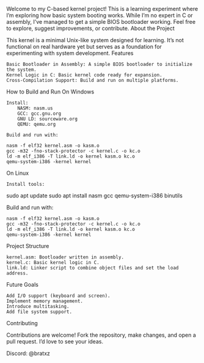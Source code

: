 
Welcome to my C-based kernel project! This is a learning experiment where I’m exploring how basic system booting works. While I’m no expert in C or assembly, I’ve managed to get a simple BIOS bootloader working. Feel free to explore, suggest improvements, or contribute.
About the Project

This kernel is a minimal Unix-like system designed for learning. It’s not functional on real hardware yet but serves as a foundation for experimenting with system development.
Features

    Basic Bootloader in Assembly: A simple BIOS bootloader to initialize the system.
    Kernel Logic in C: Basic kernel code ready for expansion.
    Cross-Compilation Support: Build and run on multiple platforms.

How to Build and Run
On Windows

    Install:
        NASM: nasm.us
        GCC: gcc.gnu.org
        GNU LD: sourceware.org
        QEMU: qemu.org

    Build and run with:

    nasm -f elf32 kernel.asm -o kasm.o
    gcc -m32 -fno-stack-protector -c kernel.c -o kc.o
    ld -m elf_i386 -T link.ld -o kernel kasm.o kc.o
    qemu-system-i386 -kernel kernel

On Linux

    Install tools:

sudo apt update
sudo apt install nasm gcc qemu-system-i386 binutils

Build and run with:

    nasm -f elf32 kernel.asm -o kasm.o
    gcc -m32 -fno-stack-protector -c kernel.c -o kc.o
    ld -m elf_i386 -T link.ld -o kernel kasm.o kc.o
    qemu-system-i386 -kernel kernel

Project Structure

    kernel.asm: Bootloader written in assembly.
    kernel.c: Basic kernel logic in C.
    link.ld: Linker script to combine object files and set the load address.

Future Goals

    Add I/O support (keyboard and screen).
    Implement memory management.
    Introduce multitasking.
    Add file system support.

Contributing

Contributions are welcome! Fork the repository, make changes, and open a pull request. I’d love to see your ideas.

Discord: @bratxz
